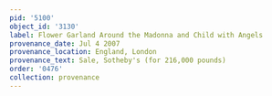 ```yaml
---
pid: '5100'
object_id: '3130'
label: Flower Garland Around the Madonna and Child with Angels
provenance_date: Jul 4 2007
provenance_location: England, London
provenance_text: Sale, Sotheby's (for 216,000 pounds)
order: '0476'
collection: provenance
---
```

